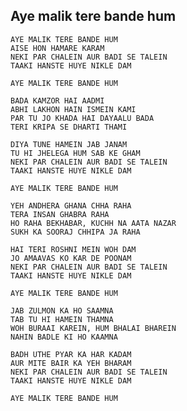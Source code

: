 ## Aye malik tere bande hum

    AYE MALIK TERE BANDE HUM
    AISE HON HAMARE KARAM
    NEKI PAR CHALEIN AUR BADI SE TALEIN
    TAAKI HANSTE HUYE NIKLE DAM

    AYE MALIK TERE BANDE HUM

    BADA KAMZOR HAI AADMI
    ABHI LAKHON HAIN ISMEIN KAMI
    PAR TU JO KHADA HAI DAYAALU BADA
    TERI KRIPA SE DHARTI THAMI

    DIYA TUNE HAMEIN JAB JANAM
    TU HI JHELEGA HUM SAB KE GHAM
    NEKI PAR CHALEIN AUR BADI SE TALEIN
    TAAKI HANSTE HUYE NIKLE DAM

    AYE MALIK TERE BANDE HUM

    YEH ANDHERA GHANA CHHA RAHA
    TERA INSAN GHABRA RAHA
    HO RAHA BEKHABAR, KUCHH NA AATA NAZAR
    SUKH KA SOORAJ CHHIPA JA RAHA

    HAI TERI ROSHNI MEIN WOH DAM
    JO AMAAVAS KO KAR DE POONAM
    NEKI PAR CHALEIN AUR BADI SE TALEIN
    TAAKI HANSTE HUYE NIKLE DAM

    AYE MALIK TERE BANDE HUM

    JAB ZULMON KA HO SAAMNA
    TAB TU HI HAMEIN THAMNA
    WOH BURAAI KAREIN, HUM BHALAI BHAREIN
    NAHIN BADLE KI HO KAAMNA

    BADH UTHE PYAR KA HAR KADAM
    AUR MITE BAIR KA YEH BHARAM
    NEKI PAR CHALEIN AUR BADI SE TALEIN
    TAAKI HANSTE HUYE NIKLE DAM

    AYE MALIK TERE BANDE HUM
